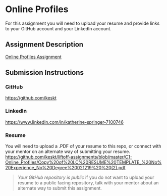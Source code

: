 # Online Profiles
For this assignment you will need to upload your resume and provide links to your GitHub account and your LinkedIn account.

## Assignment Description
[Online Profiles Assignment](https://education.launchcode.org/liftoff/modules/assignments/online-profiles)

## Submission Instructions
 
### GitHub
https://github.com/keskt
 
### LinkedIn
https://www.linkedin.com/in/katherine-springer-7100746

### Resume
You will need to upload a .PDF of your resume to this repo, or connect with your mentor on an alternate way of submitting your resume.
https://github.com/keskt/liftoff-assignments/blob/master/C1-Online_Profiles/Copy%20of%20LC%20RESUME%20TEMPLATE_%20No%20Experience_No%20Degree%20021219%20%20(2).pdf

> *Your GitHub repository is public* if you do not want to upload your resume to a public facing repository, talk with your mentor about an alternate way to submit this assignment.

